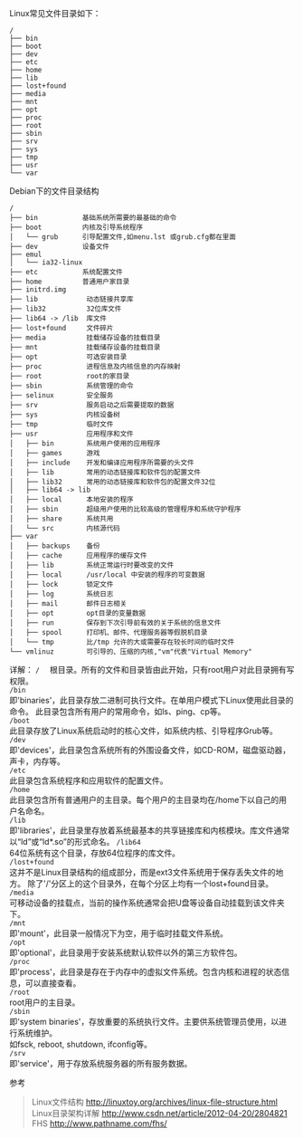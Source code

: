 Linux常见文件目录如下：

```text
/
├── bin
├── boot
├── dev
├── etc
├── home
├── lib
├── lost+found
├── media
├── mnt
├── opt
├── proc
├── root
├── sbin
├── srv
├── sys
├── tmp
├── usr
└── var
```

Debian下的文件目录结构

```text
/
├── bin           基础系统所需要的最基础的命令
├── boot          内核及引导系统程序
│   └── grub      引导配置文件,如menu.lst 或grub.cfg都在里面
├── dev           设备文件
├── emul         
│   └── ia32-linux
├── etc           系统配置文件
├── home          普通用户家目录
├── initrd.img   
├── lib            动态链接共享库
├── lib32          32位库文件
├── lib64 -> /lib  库文件
├── lost+found     文件碎片
├── media          挂载储存设备的挂载目录
├── mnt            挂载储存设备的挂载目录
├── opt            可选安装目录
├── proc           进程信息及内核信息的内存映射
├── root           root的家目录
├── sbin           系统管理的命令
├── selinux        安全服务
├── srv            服务启动之后需要提取的数据
├── sys            内核设备树
├── tmp            临时文件
├── usr            应用程序和文件
│   ├── bin        系统用户使用的应用程序
│   ├── games      游戏
│   ├── include    开发和编译应用程序所需要的头文件 
│   ├── lib        常用的动态链接库和软件包的配置文件
│   ├── lib32      常用的动态链接库和软件包的配置文件32位
│   ├── lib64 -> lib
│   ├── local      本地安装的程序
│   ├── sbin       超级用户使用的比较高级的管理程序和系统守护程序
│   ├── share      系统共用
│   └── src        内核源代码
├── var
│   ├── backups    备份
│   ├── cache      应用程序的缓存文件
│   ├── lib        系统正常运行时要改变的文件
│   ├── local      /usr/local 中安装的程序的可变数据
│   ├── lock       锁定文件
│   ├── log        系统日志
│   ├── mail       邮件日志相关
│   ├── opt        opt目录的变量数据
│   ├── run        保存到下次引导前有效的关于系统的信息文件
│   ├── spool      打印机、邮件、代理服务器等假脱机目录
│   └── tmp        比/tmp 允许的大或需要存在较长时间的临时文件
└── vmlinuz        可引导的、压缩的内核,"vm"代表"Virtual Memory"
```

详解：
`/  `
    根目录。所有的文件和目录皆由此开始，只有root用户对此目录拥有写权限。  
`/bin`  
    即'binaries'，此目录存放二进制可执行文件。在单用户模式下Linux使用此目录的命令。
    此目录包含所有用户的常用命令，如ls、ping、cp等。  
`/boot`  
    此目录存放了Linux系统启动时的核心文件，如系统内核、引导程序Grub等。
`/dev`  
    即'devices'，此目录包含系统所有的外围设备文件，如CD-ROM，磁盘驱动器，声卡，内存等。  
`/etc`  
    此目录包含系统程序和应用软件的配置文件。  
`/home`  
    此目录包含所有普通用户的主目录。每个用户的主目录均在/home下以自己的用户名命名。  
`/lib`  
    即'libraries'，此目录里存放着系统最基本的共享链接库和内核模块。库文件通常以“ld”或“ld*.so”的形式命名。
`/lib64`  
    64位系统有这个目录，存放64位程序的库文件。  
`/lost+found`  
    这并不是Linux目录结构的组成部分，而是ext3文件系统用于保存丢失文件的地方。
    除了'/'分区上的这个目录外，在每个分区上均有一个lost+found目录。  
`/media`  
    可移动设备的挂载点，当前的操作系统通常会把U盘等设备自动挂载到该文件夹下。  
`/mnt`  
    即'mount'，此目录一般情况下为空，用于临时挂载文件系统。  
`/opt`  
    即'optional'，此目录用于安装系统默认软件以外的第三方软件包。  
`/proc`  
    即'process'，此目录是存在于内存中的虚拟文件系统。包含内核和进程的状态信息，可以直接查看。  
`/root`  
    root用户的主目录。  
`/sbin`  
    即'system binaries'，存放重要的系统执行文件。主要供系统管理员使用，以进行系统维护。  
    如fsck, reboot, shutdown, ifconfig等。  
`/srv`  
    即'service'，用于存放系统服务器的所有服务数据。

参考

> Linux文件结构 http://linuxtoy.org/archives/linux-file-structure.html  
> Linux目录架构详解 http://www.csdn.net/article/2012-04-20/2804821  
> FHS http://www.pathname.com/fhs/ 
